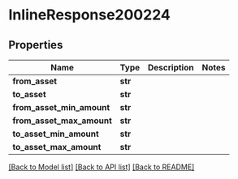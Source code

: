# InlineResponse200224

## Properties
Name | Type | Description | Notes
------------ | ------------- | ------------- | -------------
**from_asset** | **str** |  | 
**to_asset** | **str** |  | 
**from_asset_min_amount** | **str** |  | 
**from_asset_max_amount** | **str** |  | 
**to_asset_min_amount** | **str** |  | 
**to_asset_max_amount** | **str** |  | 

[[Back to Model list]](../README.md#documentation-for-models) [[Back to API list]](../README.md#documentation-for-api-endpoints) [[Back to README]](../README.md)


